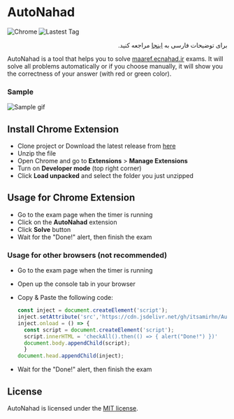 # AutoNahad
![Chrome](https://badgen.net/badge/icon/chrome?icon=chrome&label&color=cyan)
![Lastest Tag](https://badgen.net/github/tag/itsamirhn/AutoNahad?color=orange)

<div dir="rtl">

برای توضیحات فارسی به [اینجا](README.fa.md) مراجعه کنید.

</div>

AutoNahad is a tool that helps you to solve [maaref.ecnahad.ir](https://maaref.ecnahad.ir) exams.
It will solve all problems automatically or if you choose manually, it will show you the correctness of your answer (with red or green color).

### Sample
![Sample gif](https://raw.githubusercontent.com/itsamirhn/AutoNahad/master/sample.gif)

## Install Chrome Extension
- Clone project or Download the latest release from [here](https://github.com/itsamirhn/AutoNahad/archive/refs/tags/v1.0.zip)
- Unzip the file
- Open Chrome and go to **Extensions** > **Manage Extensions**
- Turn on **Developer mode** (top right corner)
- Click **Load unpacked** and select the folder you just unzipped

## Usage for Chrome Extension
- Go to the exam page when the timer is running
- Click on the **AutoNahad** extension
- Click **Solve** button
- Wait for the "Done!" alert, then finish the exam

### Usage for other browsers (not recommended)
- Go to the exam page when the timer is running
- Open up the console tab in your browser
- Copy & Paste the following code:

  ``` js
  const inject = document.createElement('script');
  inject.setAttribute('src','https://cdn.jsdelivr.net/gh/itsamirhn/AutoNahad@latest/inject.js');
  inject.onload = () => {
    const script = document.createElement('script');
    script.innerHTML = 'checkAll().then(() => { alert("Done!") })'
    document.body.appendChild(script);
    }
  document.head.appendChild(inject);
    ```
  
- Wait for the "Done!" alert, then finish the exam

## License
AutoNahad is licensed under the [MIT license](LICENSE).
